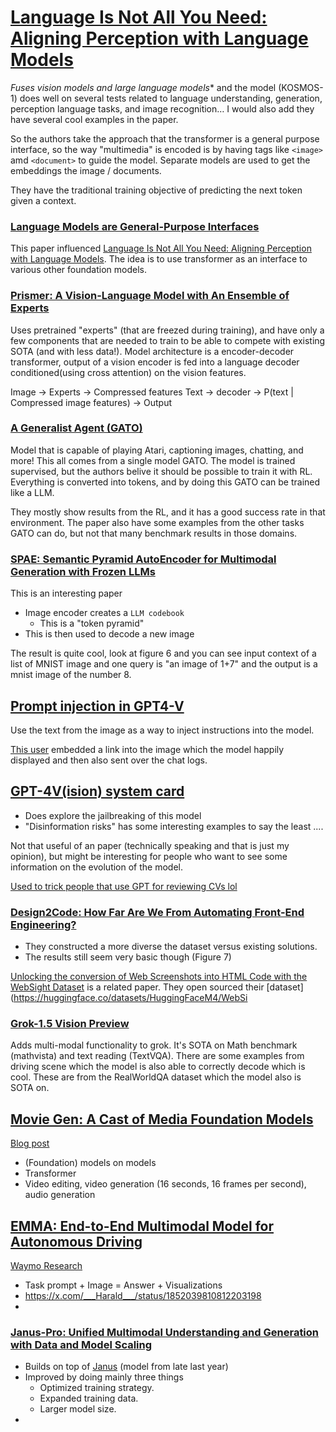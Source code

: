 # [Language Is Not All You Need: Aligning Perception with Language Models](https://arxiv.org/pdf/2302.14045.pdf)
*Fuses vision models and large language models** and the model (KOSMOS-1) does well on several tests related to language understanding, generation, perception language tasks, and image recognition… 
I would also add they have several cool examples in the paper.

So the authors take the approach that the transformer is a general purpose interface, so the way "multimedia" is encoded is by having tags like `<image>` amd `<document>` to guide the model. Separate models are used to get the embeddings the image / documents.

They have the traditional training objective of predicting the next token given a context. 


### [Language Models are General-Purpose Interfaces](https://arxiv.org/pdf/2206.06336.pdf)
This paper influenced [Language Is Not All You Need: Aligning Perception with Language Models](https://arxiv.org/pdf/2302.14045.pdf).
The idea is to use transformer as an interface to various other foundation models. 

### [Prismer: A Vision-Language Model with An Ensemble of Experts](https://arxiv.org/pdf/2303.02506.pdf)
Uses pretrained "experts" (that are freezed during training), and have only a few components that are needed to train to be able to compete with existing SOTA (and with less data!).
Model architecture is a encoder-decoder transformer, output of a vision encoder is fed into a language decoder conditioned(using cross attention) on the vision features.

Image -> Experts -> Compressed features
Text -> decoder -> P(text | Compressed image features) -> Output

### [A Generalist Agent (GATO)](https://arxiv.org/pdf/2205.06175.pdf)
Model that is capable of playing Atari, captioning images, chatting, and more! This all comes from a single model GATO. The model is trained supervised, but the authors belive it should be possible to train it with RL.
Everything is converted into tokens, and by doing this GATO can be trained like a LLM. 

They mostly show results from the RL, and it has a good success rate in that environment. The paper also have some examples from the other tasks GATO can do, but not that many benchmark results in those domains.

### [SPAE: Semantic Pyramid AutoEncoder for Multimodal Generation with Frozen LLMs](https://arxiv.org/pdf/2306.17842.pdf)
This is an interesting paper
- Image encoder creates a `LLM codebook`
  - This is a "token pyramid"
- This is then used to decode a new image

The result is quite cool, look at figure 6 and you can see input context of a list of MNIST image and one query is "an image of 1+7" and the output is a mnist image of the number 8.

## [Prompt injection in GPT4-V](https://twitter.com/simonw/status/1712976440969646543)
Use the text from the image as a way to inject instructions into the model.

[This user](https://twitter.com/wunderwuzzi23/status/1712996824364048444) embedded a link into the image which the model happily displayed and then also sent over the chat logs.

## [GPT-4V(ision) system card](https://cdn.openai.com/papers/GPTV_System_Card.pdf)
- Does explore the jailbreaking of this model
- "Disinformation risks" has some interesting examples to say the least ....

Not that useful of an paper (technically speaking and that is just my opinion), but might be interesting for people who want to see some information on the evolution of the model.

[Used to trick people that use GPT for reviewing CVs lol](https://twitter.com/d_feldman/status/1713019158474920321)

### [Design2Code: How Far Are We From Automating Front-End Engineering?](https://arxiv.org/pdf/2403.03163.pdf)
- They constructed a more diverse the dataset versus existing solutions.
- The results still seem very basic though (Figure 7)

[Unlocking the conversion of Web Screenshots into HTML Code with the WebSight Dataset](https://arxiv.org/pdf/2403.09029.pdf) is a related paper. They open sourced their [dataset](https://huggingface.co/datasets/HuggingFaceM4/WebSi

### [Grok-1.5 Vision Preview](https://x.ai/blog/grok-1.5v)
Adds multi-modal functionality to grok. It's SOTA on Math benchmark (mathvista) and text reading (TextVQA). 
There are some examples from driving scene which the model is also able to correctly decode which is cool. These are from the RealWorldQA dataset which the model also is SOTA on.

## [Movie Gen: A Cast of Media Foundation Models](https://ai.meta.com/static-resource/movie-gen-research-paper)
[Blog post](https://ai.meta.com/blog/movie-gen-media-foundation-models-generative-ai-video/)
- (Foundation) models on models 
- Transformer
- Video editing, video generation (16 seconds, 16 frames per second), audio generation

## [EMMA: End-to-End Multimodal Model for Autonomous Driving](https://storage.googleapis.com/waymo-uploads/files/research/EMMA-paper.pdf)
[Waymo Research](https://waymo.com/research/emma/)
- Task prompt + Image = Answer + Visualizations
- https://x.com/___Harald___/status/1852039810812203198
- 

### [Janus-Pro: Unified Multimodal Understanding and Generation with Data and Model Scaling](https://github.com/deepseek-ai/Janus/blob/main/janus_pro_tech_report.pdf)
- Builds on top of [Janus](https://arxiv.org/pdf/2410.13848) (model from late last year)
- Improved by doing mainly three things
  - Optimized training strategy.
  - Expanded training data.
  - Larger model size.
- 